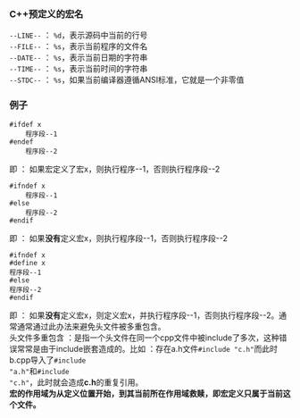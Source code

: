 ### C++预定义的宏名

<code>--LINE--</code> ： <code>%d</code>，表示源码中当前的行号<br>
<code>--FILE--</code> ： <code>%s</code>，表示当前程序的文件名<br>
<code>--DATE--</code> ： <code>%s</code>，表示当前日期的字符串<br>
<code>--TIME--</code> ： <code>%s</code>，表示当前时间的字符串<br>
<code>--STDC--</code> ： <code>%s</code>，如果当前编译器遵循ANSI标准，它就是一个非零值  

### 例子

    #ifdef x
        程序段--1
    #endef
        程序段--2
即 ： 如果宏定义了宏x，则执行程序--1，否则执行程序段--2

    #ifndef x
        程序段--1
    #else
        程序段--2
    #endif
即 ： 如果<b>没有</b>定义宏x，则执行程序段--1，否则执行程序段--2

    #ifndef x
    #define x
    程序段--1
    #else
    程序段--2
    #endif
即 ： 如果<b>没有</b>定义宏x，则定义宏x，并执行程序段--1，否则执行程序段--2。通常通常通过此办法来避免头文件被多重包含。<br>
头文件多重包含 ：是指一个头文件在同一个cpp文件中被include了多次，这种错误常常是由于include嵌套造成的。比如 ：存在a.h文件<code>#include "c.h"</code>而此时b.cpp导入了<code>#include "a.h"</code>和<code>#include "c.h"</code>，此时就会造成<b>c.h</b>的重复引用。<br>
<b>宏的作用域为从定义位置开始，到其当前所在作用域救赎，即宏定义只属于当前这个文件。</b>